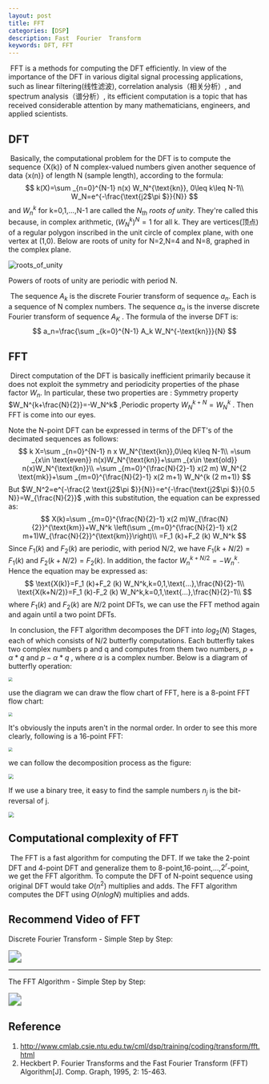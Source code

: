 ```yaml
---
layout: post
title: FFT
categories: [DSP]
description: Fast  Fourier  Transform
keywords: DFT, FFT
---
```


​	FFT is a methods for computing the DFT efficiently. In view of the importance of the DFT in various digital signal processing applications, such as linear filtering(线性滤波), correlation analysis（相关分析）, and spectrum analysis（谱分析）, its efficient computation is a topic that has received considerable attention by many mathematicians, engineers, and applied scientists. 

## DFT

​	Basically, the computational problem for the DFT is to compute the sequence {X(k)} of N complex-valued numbers given another sequence of data {x(n)} of length N (sample length), according to the formula:
$$
k(X)=\sum _{n=0}^{N-1} n(x) W_N^{\text{kn}},    0\leq k\leq N-1\\
W_N=e^{-\frac{\text{j2$\pi $}}{N}}
$$
and $W_n^k$ for k=0,1,...,N-1 are called the $N_{th}$ *roots of unity*. They're called this because, in complex arithmetic, $(W_N^k)^N=1$ for all k. They are vertices(顶点) of a regular polygon inscribed in the unit circle of complex plane, with one vertex at (1,0). Below are roots of unity for N=2,N=4 and N=8, graphed in the complex plane.

![roots_of_unity](/images/DSP/FFT/roots_of_unity.PNG)

Powers of roots of unity are periodic with period N.

​	The sequence $A_k$ is the discrete Fourier transform of sequence $a_n$. Each is a sequence of N complex numbers. The sequence $a_n$ is the inverse discrete Fourier transform of sequence $A_K$ . The formula of the inverse DFT is:
$$
a_n=\frac{\sum _{k=0}^{N-1} A_k W_N^{-\text{kn}}}{N}
$$

## FFT

​	Direct computation of the DFT is basically inefficient primarily because it does not exploit the symmetry and periodicity properties of the phase factor $W_n$. In particular, these two properties are : Symmetry property $W_N^{k+\frac{N}{2}}=-W_N^k$ ,Periodic property $W_N^{k+N}=W_N^k$ . Then FFT is come into our eyes. 

Note the N-point DFT can be expressed in terms of the DFT's of the decimated sequences as follows: 
$$
k X=\sum _{n=0}^{N-1} n x W_N^{\text{kn}},0\leq k\leq N-1\\
=\sum _{x\in \text{even}} n(x)W_N^{\text{kn}}+\sum _{x\in \text{old}} n(x)W_N^{\text{kn}}\\
=\sum _{m=0}^{\frac{N}{2}-1} x(2 m)  W_N^{2 \text{mk}}+\sum _{m=0}^{\frac{N}{2}-1} x(2 m+1) W_N^{k (2 m+1)}
$$
But $W_N^2=e^{-\frac{2 \text{j2$\pi $}}{N}}=e^{-\frac{\text{j2$\pi $}}{0.5 N}}=W_{\frac{N}{2}}$ ,with this substitution, the equation can be expressed as:
$$
X(k)=\sum _{m=0}^{\frac{N}{2}-1} x(2 m)W_{\frac{N}{2}}^{\text{km}}+W_N^k \left(\sum _{m=0}^{\frac{N}{2}-1} x(2 m+1)W_{\frac{N}{2}}^{\text{km}}\right)\\
=F_1 (k)+F_2 (k) W_N^k
$$
Since  $F_1(k)$ and $F_2(k)$ are periodic, with period N/2, we have $F_1(k+N/2)=F_1(k)$ and $F_2(k+N/2)=F_2(k)$. In addition, the factor $W_n^{k+N/2}=-W_n^k$. Hence the equation may be expressed as:
$$
\text{X(k)}=F_1 (k)+F_2 (k) W_N^k,k=0,1,\text{...},\frac{N}{2}-1\\
\text{X(k+N/2)}=F_1 (k)-F_2 (k) W_N^k,k=0,1,\text{...},\frac{N}{2}-1\\
$$
where $F_1(k)$ and $F_2(k)$ are $N/2$ point DFTs, we can use the FFT method again and again until a two point DFTs.

​	In conclusion, the FFT algorithm decomposes the DFT into $log_2(N)$ Stages, each of which consists of N/2 butterfly computations. Each butterfly takes two complex numbers p and q and computes from them two numbers, $p+\alpha*q$ and $p-\alpha*q$ , where $\alpha$ is a complex number. Below is a diagram of butterfly operation:

<img src="/images/DSP/FFT/butterfly_operation.PNG" style="zoom:50%" />

use the diagram we can draw the flow chart of FFT, here is a 8-point FFT flow chart:

<img src="/images/DSP/FFT/8_point_fft.PNG" style="zoom:50%" />

It's obviously the inputs aren't in  the normal order. In order to see this more clearly, following is a 16-point FFT:

<img src="/images/DSP/FFT/16_point_fft.PNG" style="zoom:50%" />

we can follow the decomposition process as the figure:

<img src="/images/DSP/FFT/fft_decomposition.PNG" style="zoom:60%" />

If we use a binary tree, it easy to find the sample numbers $n_j$ is the bit-reversal of j. 

<img src="/images/DSP/FFT/sample_order.PNG" style="zoom:70%" />

## Computational complexity of FFT

​	The FFT is a fast algorithm for computing the DFT. If we take the 2-point DFT and 4-point DFT and generalize them to 8-point,16-point,...,$2^r$-point, we get the FFT algorithm. To compute the DFT of N-point sequence using original DFT would take $O(n^2)$ multiplies and adds. The FFT algorithm computes the DFT using $O(n logN)$ multiplies and adds.

## Recommend Video of FFT

Discrete Fourier Transform - Simple Step by Step:

[<img src="/images/DSP/FFT/yutube_play.jpg" style="zoom:160%"/>](https://www.youtube.com/watch?v=mkGsMWi_j4Q)

------

The FFT Algorithm - Simple Step by Step:

[<img src="/images/DSP/FFT/yutube_play.jpg" style="zoom:160%"/>](https://www.youtube.com/watch?v=htCj9exbGo0)



## Reference

1. http://www.cmlab.csie.ntu.edu.tw/cml/dsp/training/coding/transform/fft.html
2. Heckbert P. Fourier Transforms and the Fast Fourier Transform (FFT) Algorithm[J]. Comp. Graph, 1995, 2: 15-463.